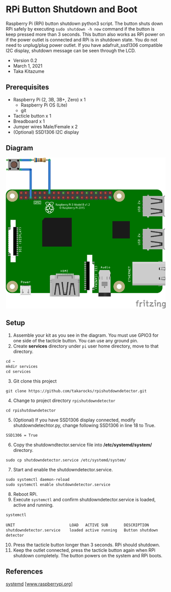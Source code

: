 # RPi Button Shutdown and Boot
Raspberry Pi (RPi) button shutdown python3 script. The button shuts down RPi safely by executing `sudo shutdown -h now` command if the button is keep pressed more than 3 seconds. This button also works as RPi power on if the power outlet is connected and RPi is in shutdown state. You do not need to unplug/plug power outlet.
If you have adafruit_ssd1306 compatible I2C display, shutdown message can be seen through the LCD.

* Version 0.2
* March 1, 2021
* Taka Kitazume


## Prerequisites

* Raspberry Pi (2, 3B, 3B+, Zero) x 1
  * Raspberry Pi OS (Lite)
  * git
* Tacticle button x 1
* Breadboard x 1
* Jumper wires Male/Female x 2
* (Optional) SSD1306 I2C display

## Diagram
<kbd>
<img src="assets/rpishutdowndetector.png" />
</kbd>


## Setup

1. Assemble your kit as you see in the diagram. You must use GPIO3 for one side of the tacticle button. You can use any ground pin.
2. Create **services** directory under `pi` user home directory, move to that directory.
  ```
  cd ~
  mkdir services
  cd services
  ```
3. Git clone this project
  ```
  git clone https://github.com/takarocks/rpishutdowndetector.git
  ```
4. Change to project directory `rpishutdowndetector`
  ```
  cd rpishutdowndetector
  ```
5. (Optional) If you have SSD1306 display connected, modify shutdowndetechtor.py, change following SSD1306 in line 18 to True.
  ```
  SSD1306 = True
  ```
6. Copy the shutdowndtector.service file into **/etc/systemd/system/** directory.
  ```
  sudo cp shutdowndetector.service /etc/systemd/system/
  ```
7. Start and enable the shutdowndetector.service.
  ```
  sudo systemctl daemon-reload
  sudo systemctl enable shutdowndetector.service
  ```
8. Reboot RPi.
9. Execute `systemctl` and confirm shutdowndetector.service is loaded, active and running.
  ```
  systemctl

  UNIT                        LOAD   ACTIVE SUB       DESCRIPTION              
  shutdowndetector.service    loaded active running   Button shutdown detector  
  ```
10. Press the tacticle button longer than 3 seconds. RPi should shutdown.
11. Keep the outlet connected, press the tacticle button again when RPi shutdown completely. The button powers on the system and RPi boots.




## References
[systemd](https://www.raspberrypi.org/documentation/linux/usage/systemd.md) [www.raspberrypi.org]
